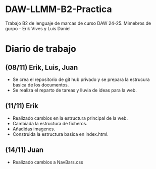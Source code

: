 # DAW-LLMM-B2-Practica
Trabajo B2 de lenguaje de marcas de curso DAW 24-25. Mimebros de gurpo - Erik Vives y Luis Daniel

# Diario de trabajo
## (08/11) Erik, Luis, Juan
- Se crea el repositorio de git hub privado y se prepara la estrucura basica de los documentos.
- Se realiza el reparto de tareas y lluvia de ideas para la web.

## (11/11) Erik
- Realizado cambios en la estructura principal de la web.
- Cambiada la estructura de ficheros.
- Añadidas imagenes.
- Construida la estructura basica en index.html.

## (14/11) Juan
- Realizado cambios a NavBars.css